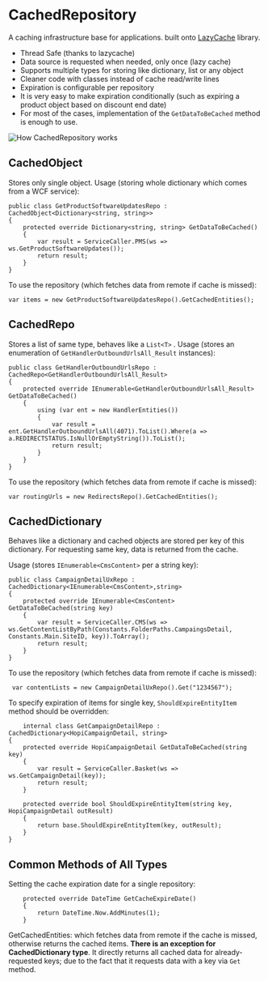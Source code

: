 
# CachedRepository
A caching infrastructure base for applications. built onto [LazyCache](https://www.nuget.org/packages?q=lazycache)  library.

 - Thread Safe (thanks to lazycache)
 - Data source is requested when needed, only once (lazy cache)
 - Supports multiple types for storing like dictionary, list or any object
 - Cleaner code with classes instead of cache read/write lines
 - Expiration is configurable per repository
 - It is very easy to make expiration conditionally (such as expiring a product object based on discount end date)
 - For most of the cases, implementation of the `GetDataToBeCached` method is enough to use.

![How CachedRepository works](https://cdn.okahyaoglu.net/cachedrepository.png)

## CachedObject
Stores only single object. 
Usage (storing whole dictionary which comes from a WCF service):

    public class GetProductSoftwareUpdatesRepo : CachedObject<Dictionary<string, string>>
    {
        protected override Dictionary<string, string> GetDataToBeCached()
        {
            var result = ServiceCaller.PMS(ws => ws.GetProductSoftwareUpdates());
            return result;
        }
    }

To use the repository (which fetches data from remote if cache is missed):

    var items = new GetProductSoftwareUpdatesRepo().GetCachedEntities();

## CachedRepo
Stores a list of same type, behaves like a `List<T>` . 
Usage (stores an enumeration of `GetHandlerOutboundUrlsAll_Result` instances):

    public class GetHandlerOutboundUrlsRepo : CachedRepo<GetHandlerOutboundUrlsAll_Result>
    {
        protected override IEnumerable<GetHandlerOutboundUrlsAll_Result> GetDataToBeCached()
        {
            using (var ent = new HandlerEntities())
            {
                var result = ent.GetHandlerOutboundUrlsAll(4071).ToList().Where(a => a.REDIRECTSTATUS.IsNullOrEmptyString()).ToList();
                return result;
            }
        }
    }
    
   To use the repository (which fetches data from remote if cache is missed):

    var routingUrls = new RedirectsRepo().GetCachedEntities();
 
## CachedDictionary
Behaves like a dictionary and cached objects are stored per key of this dictionary. For requesting same key, data is returned from the cache. 

Usage (stores `IEnumerable<CmsContent>` per a string key):

    public class CampaignDetailUxRepo : CachedDictionary<IEnumerable<CmsContent>,string>
    {
        protected override IEnumerable<CmsContent> GetDataToBeCached(string key)
        {
            var result = ServiceCaller.CMS(ws => ws.GetContentListByPath(Constants.FolderPaths.CampaingsDetail, Constants.Main.SiteID, key)).ToArray();
            return result;
        }
    }
    
  To use the repository (which fetches data from remote if cache is missed):

     var contentLists = new CampaignDetailUxRepo().Get("1234567");

To specify expiration of items for single key, `ShouldExpireEntityItem` method should be overridden:

        internal class GetCampaignDetailRepo : CachedDictionary<HopiCampaignDetail, string>
    {
        protected override HopiCampaignDetail GetDataToBeCached(string key)
        {
            var result = ServiceCaller.Basket(ws => ws.GetCampaignDetail(key));
            return result;
        }

        protected override bool ShouldExpireEntityItem(string key, HopiCampaignDetail outResult)
        {
            return base.ShouldExpireEntityItem(key, outResult);
        }
    }



## Common Methods of All Types
Setting the cache expiration date for a single repository:

        protected override DateTime GetCacheExpireDate()
        {
            return DateTime.Now.AddMinutes(1);
        }

GetCachedEntities: which fetches data from remote if the cache is missed, otherwise returns the cached items. **There is an exception  for CachedDictionary type**. It directly returns all cached data for already-requested keys; due to the fact that it requests data with a key via `Get` method.


